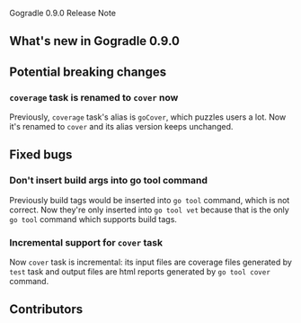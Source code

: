 Gogradle 0.9.0 Release Note

## What's new in Gogradle 0.9.0

## Potential breaking changes

### `coverage` task is renamed to `cover` now

Previously, `coverage` task's alias is `goCover`, which puzzles users a lot. Now it's renamed to `cover`
and its alias version keeps unchanged.  

## Fixed bugs

### Don't insert build args into go tool command

Previously build tags would be inserted into `go tool` command, which is not correct. Now they're only inserted 
into `go tool vet` because that is the only `go tool` command which supports build tags. 

### Incremental support for `cover` task

Now `cover` task is incremental: its input files are coverage files generated by `test` task and output
files are html reports generated by `go tool cover` command.

## Contributors
